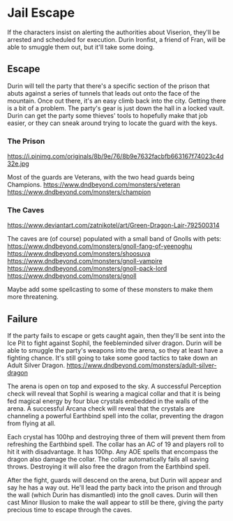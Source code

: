 # Jail Escape
If the characters insist on alerting the authorities about Viserion, they'll be arrested and scheduled for execution. Durin Ironfist, a friend of Fran, will be able to smuggle them out, but it'll take some doing.

## Escape
Durin will tell the party that there's a specific section of the prison that abuts against a series of tunnels that leads out onto the face of the mountain. Once out there, it's an easy climb back into the city. Getting there is a bit of a problem. The party's gear is just down the hall in a locked vault. Durin can get the party some thieves' tools to hopefully make that job easier, or they can sneak around trying to locate the guard with the keys.

### The Prison
https://i.pinimg.com/originals/8b/9e/76/8b9e7632facbfb663167f74023c4d32e.jpg

Most of the guards are Veterans, with the two head guards being Champions.
https://www.dndbeyond.com/monsters/veteran
https://www.dndbeyond.com/monsters/champion

### The Caves
https://www.deviantart.com/zatnikotel/art/Green-Dragon-Lair-792500314

The caves are (of course) populated with a small band of Gnolls with pets:
https://www.dndbeyond.com/monsters/gnoll-fang-of-yeenoghu
https://www.dndbeyond.com/monsters/shoosuva
https://www.dndbeyond.com/monsters/gnoll-vampire
https://www.dndbeyond.com/monsters/gnoll-pack-lord
https://www.dndbeyond.com/monsters/gnoll

Maybe add some spellcasting to some of these monsters to make them more threatening.

## Failure
If the party fails to escape or gets caught again, then they'll be sent into the Ice Pit to fight against Sophil, the feebleminded silver dragon. Durin will be able to smuggle the party's weapons into the arena, so they at least have a fighting chance. It's still going to take some good tactics to take down an Adult Silver Dragon.
https://www.dndbeyond.com/monsters/adult-silver-dragon

The arena is open on top and exposed to the sky. A successful Perception check will reveal that Sophil is wearing a magical collar and that it is being fed magical energy by four blue crystals embedded in the walls of the arena. A successful Arcana check will reveal that the crystals are channeling a powerful Earthbind spell into the collar, preventing the dragon from flying at all.

Each crystal has 100hp and destroying three of them will prevent them from refreshing the Earthbind spell.
The collar has an AC of 19 and players roll to hit it with disadvantage. It has 100hp. Any AOE spells that encompass the dragon also damage the collar. The collar automatically fails all saving throws. Destroying it will also free the dragon from the Earthbind spell.

After the fight, guards will descend on the arena, but Durin will appear and say he has a way out. He'll lead the party back into the prison and through the wall (which Durin has dismantled) into the gnoll caves. Durin will then cast Minor Illusion to make the wall appear to still be there, giving the party precious time to escape through the caves.
